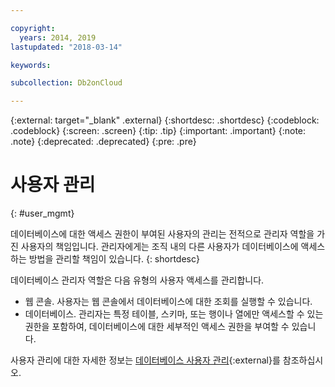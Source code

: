 ```yaml
---

copyright:
  years: 2014, 2019
lastupdated: "2018-03-14"

keywords: 

subcollection: Db2onCloud

---
```


<!-- Attribute definitions --> 
{:external: target="_blank" .external}
{:shortdesc: .shortdesc}
{:codeblock: .codeblock}
{:screen: .screen}
{:tip: .tip}
{:important: .important}
{:note: .note}
{:deprecated: .deprecated}
{:pre: .pre}

# 사용자 관리
{: #user_mgmt}

데이터베이스에 대한 액세스 권한이 부여된 사용자의 관리는 전적으로 관리자 역할을 가진 사용자의 책임입니다. 관리자에게는 조직 내의 다른 사용자가 데이터베이스에 액세스하는 방법을 관리할 책임이 있습니다.
{: shortdesc}

데이터베이스 관리자 역할은 다음 유형의 사용자 액세스를 관리합니다. 
* 웹 콘솔. 사용자는 웹 콘솔에서 데이터베이스에 대한 조회를 실행할 수 있습니다.
* 데이터베이스. 관리자는 특정 테이블, 스키마, 또는 행이나 열에만 액세스할 수 있는 권한을 포함하여, 데이터베이스에 대한 세부적인 액세스 권한을 부여할 수 있습니다. 

사용자 관리에 대한 자세한 정보는 [데이터베이스 사용자 관리](https://www.ibm.com/support/knowledgecenter/SSFMBX/com.ibm.swg.im.dashdb.security.doc/doc/user_mgmnt.html){:external}를 참조하십시오.
